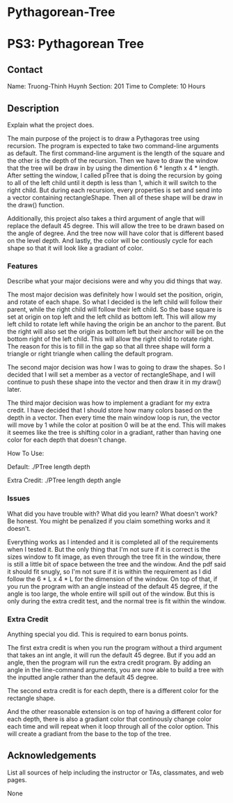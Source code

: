 # Pythagorean-Tree

# PS3: Pythagorean Tree

## Contact
Name: Truong-Thinh Huynh
Section: 201
Time to Complete: 10 Hours


## Description
Explain what the project does.

The main purpose of the project is to draw a Pythagoras tree using recursion. The program is expected to take two command-line arguments as default. The first command-line argument is the length of the square and the other is the depth of the recursion. Then we have to draw the window that the tree will be draw in by using the dimention 6 * length x 4 * length. After setting the window, I called pTree that is doing the recursion by going to all of the left child until it depth is less than 1, which it will switch to the right child. But during each recursion, every properties is set and send into a vector containing rectangleShape. Then all of these shape will be draw in the draw() function.

Additionally, this project also takes a third argument of angle that will replace the default 45 degree. This will allow the tree to be drawn based on the angle of degree. And the tree now will have color that is different based on the level depth. And lastly, the color will be contiously cycle for each shape so that it will look like a gradiant of color.


### Features
Describe what your major decisions were and why you did things that way.

The most major decision was definitely how I would set the position, origin, and rotate of each shape. So what I decided is the left child will follow their parent, while the right child will follow their left child. So the base square is set at origin on top left and the left child as bottom left. This will allow my left child to rotate left while having the origin be an anchor to the parent. But the right will also set the origin as bottom left but their anchor will be on the bottom right of the left child. This will allow the right child to rotate right. The reason for this is to fill in the gap so that all three shape will form a triangle or right triangle when calling the default program.

The second major decision was how I was to going to draw the shapes. So I decided that I will set a member as a vector of rectangleShape, and I will continue to push these shape into the vector and then draw it in my draw() later.

The third major decision was how to implement a gradiant for my extra credit. I have decided that I should store how many colors based on the depth in a vector. Then every time the main window loop is run, the vector will move by 1 while the color at position 0 will be at the end. This will makes it seemes like the tree is shifting color in a gradiant, rather than having one color for each depth that doesn't change.

How To Use:

Default: ./PTree length depth

Extra Credit: ./PTree length depth angle

### Issues
What did you have trouble with?  What did you learn?  What doesn't work?  Be honest.  You might be penalized if you claim something works and it doesn't.

Everything works as I intended and it is completed all of the requirements when I tested it. But the only thing that I'm not sure if it is correct is the sizes window to fit image, as even through the tree fit in the window, there is still a little bit of space between the tree and the window. And the pdf said it should fit snugly, so I'm not sure if it is within the requirement as I did follow the 6 * L x 4 * L for the dimension of the window. On top of that, if you run the program with an angle instead of the default 45 degree, if the angle is too large, the whole entire will spill out of the window. But this is only during the extra credit test, and the normal tree is fit within the window.

### Extra Credit
Anything special you did.  This is required to earn bonus points.

The first extra credit is when you run the program without a third argument that takes an int angle, it will run the default 45 degree. But if you add an angle, then the program will run the extra credit program. By adding an angle in the line-command arguments, you are now able to build a tree with the inputted angle rather than the default 45 degree.

The second extra credit is for each depth, there is a different color for the rectangle shape.

And the other reasonable extension is on top of having a different color for each depth, there is also a gradiant color that continously change color each time and will repeat when it loop through all of the color option. This will create a gradiant from the base to the top of the tree.

## Acknowledgements
List all sources of help including the instructor or TAs, classmates, and web pages.

None
